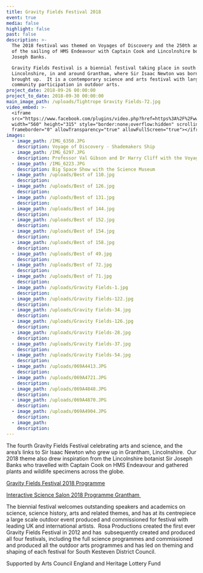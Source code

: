 ```yaml
---
title: Gravity Fields Festival 2018
event: true
media: false
highlight: false
past: false
description: >-
  The 2018 festival was themed on Voyages of Discovery and the 250th anniversary
  of the sailing of HMS Endeavour with Captain Cook and Lincolnshire born Sir
  Joseph Banks.

  Gravity Fields Festival is a biennial festival taking place in south
  Lincolnshire, in and around Grantham, where Sir Isaac Newton was born and
  brought up.  It is a contemporary science and arts festival with large scale
  community participation in outdoor arts.
project_date: 2018-09-26 00:00:00
project_to_date: 2018-09-30 00:00:00
main_image_path: /uploads/Tightrope Gravity Fields-72.jpg
video_embed: >-
  <iframe
  src="https://www.facebook.com/plugins/video.php?href=https%3A%2F%2Fwww.facebook.com%2FGravityFields%2Fvideos%2F2154404974779660%2F&show_text=0&width=560"
  width="560" height="315" style="border:none;overflow:hidden" scrolling="no"
  frameborder="0" allowTransparency="true" allowFullScreen="true"></iframe>
images:
  - image_path: /IMG_6350.JPG
    description: Voyage of Discovery - Shademakers Ship
  - image_path: /IMG_6297.JPG
    description: Professor Val Gibson and Dr Harry Cliff with the Voyage of Discovery globe
  - image_path: /IMG_6223.JPG
    description: Big Space Show with the Science Museum
  - image_path: /uploads/Best of 110.jpg
    description:
  - image_path: /uploads/Best of 126.jpg
    description:
  - image_path: /uploads/Best of 131.jpg
    description:
  - image_path: /uploads/Best of 144.jpg
    description:
  - image_path: /uploads/Best of 152.jpg
    description:
  - image_path: /uploads/Best of 154.jpg
    description:
  - image_path: /uploads/Best of 158.jpg
    description:
  - image_path: /uploads/Best of 49.jpg
    description:
  - image_path: /uploads/Best of 72.jpg
    description:
  - image_path: /uploads/Best of 71.jpg
    description:
  - image_path: /uploads/Gravity Fields-1.jpg
    description:
  - image_path: /uploads/Gravity Fields-122.jpg
    description:
  - image_path: /uploads/Gravity Fields-34.jpg
    description:
  - image_path: /uploads/Gravity Fields-126.jpg
    description:
  - image_path: /uploads/Gravity Fields-28.jpg
    description:
  - image_path: /uploads/Gravity Fields-37.jpg
    description:
  - image_path: /uploads/Gravity Fields-54.jpg
    description:
  - image_path: /uploads/069A4413.JPG
    description:
  - image_path: /uploads/069A4721.JPG
    description:
  - image_path: /uploads/069A4848.JPG
    description:
  - image_path: /uploads/069A4870.JPG
    description:
  - image_path: /uploads/069A4904.JPG
    description:
  - image_path:
    description:
---
```


The fourth Gravity Fields Festival celebrating arts and science, and the area’s links to Sir Isaac Newton who grew up in Grantham, Lincolnshire.  Our 2018 theme also drew inspiration from the Lincolnshire botanist Sir Joseph Banks who travelled with Captain Cook on HMS Endeavour and gathered plants and wildlife specimens across the globe.

[Gravity Fields Festival 2018 Programme](https://www.dropbox.com/home/Rosemary%20Richards/GFF%202018/Voyage%20templates?preview=Gravity-Brochure-final-version.pdf)

[Interactive Science Salon 2018 Programme Grantham ](https://www.dropbox.com/home/Rosemary%20Richards/Interactive%20Science%20Salon%20-%20Globe%20plus?preview=Science+Salon+Brochure+2018+WEB.pdf)

The biennial festival welcomes outstanding speakers and academics on science, science history, arts and related themes, and has at its centrepiece a large scale outdoor event produced and commissioned for festival with leading UK and international artists.  Rosa Productions created the first ever Gravity Fields Festival in 2012 and has  subsequently created and produced all four festivals, including the full science programmes and commissioned and produced all the outdoor arts programmes and has led on theming and shaping of each festival for South Kesteven District Council.  

Supported by Arts Council England and Heritage Lottery Fund